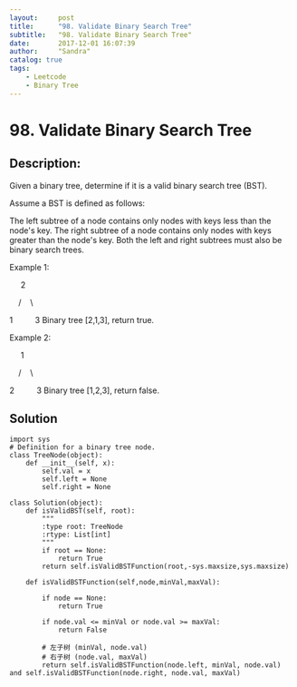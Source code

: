 ```yaml
---
layout:     post
title:      "98. Validate Binary Search Tree"
subtitle:   "98. Validate Binary Search Tree"
date:       2017-12-01 16:07:39
author:     "Sandra"
catalog: true
tags:
    - Leetcode
    - Binary Tree
---
```


# 98. Validate Binary Search Tree

## Description:

Given a binary tree, determine if it is a valid binary search tree (BST).

Assume a BST is defined as follows:

The left subtree of a node contains only nodes with keys less than the node's key.
The right subtree of a node contains only nodes with keys greater than the node's key.
Both the left and right subtrees must also be binary search trees.

Example 1:
<p>&nbsp;&nbsp;&nbsp;&nbsp;&nbsp;2
<p>&nbsp;&nbsp;&nbsp;&nbsp;/&nbsp;&nbsp;&nbsp;&nbsp;\
<p>1&nbsp;&nbsp;&nbsp;&nbsp;&nbsp;&nbsp;&nbsp;&nbsp;&nbsp;&nbsp;3
Binary tree [2,1,3], return true.

Example 2:
<p>&nbsp;&nbsp;&nbsp;&nbsp;&nbsp;1
<p>&nbsp;&nbsp;&nbsp;&nbsp;/&nbsp;&nbsp;&nbsp;&nbsp;\
<p>2&nbsp;&nbsp;&nbsp;&nbsp;&nbsp;&nbsp;&nbsp;&nbsp;&nbsp;&nbsp;3
Binary tree [1,2,3], return false.


## Solution
    import sys
    # Definition for a binary tree node.
    class TreeNode(object):
        def __init__(self, x):
            self.val = x
            self.left = None
            self.right = None

    class Solution(object):
        def isValidBST(self, root):
            """
            :type root: TreeNode
            :rtype: List[int]
            """
            if root == None:
                return True
            return self.isValidBSTFunction(root,-sys.maxsize,sys.maxsize)

        def isValidBSTFunction(self,node,minVal,maxVal):
            
            if node == None:           
                return True
            
            if node.val <= minVal or node.val >= maxVal:
                return False
            
            # 左子树 (minVal, node.val)
            # 右子树 (node.val, maxVal)
            return self.isValidBSTFunction(node.left, minVal, node.val) and self.isValidBSTFunction(node.right, node.val, maxVal)
